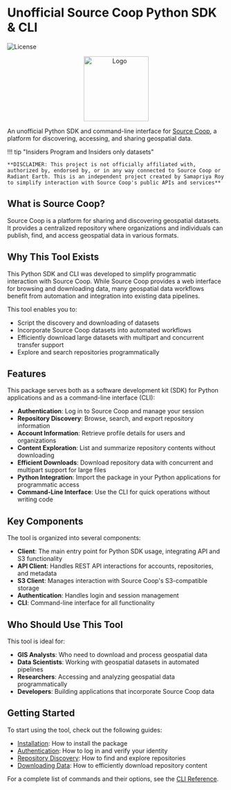 # Unofficial Source Coop Python SDK & CLI
![License](https://img.shields.io/badge/License-Apache%202.0-blue)

<center>

<img src="https://github.com/user-attachments/assets/d0441aa4-f491-464b-ae1f-b994dc8a0b65" alt="Logo" width="150">

</center>

An unofficial Python SDK and command-line interface for [Source Coop](https://source.coop), a platform for discovering, accessing, and sharing geospatial data.

!!! tip "Insiders Program and Insiders only datasets"

    **DISCLAIMER: This project is not officially affiliated with, authorized by, endorsed by, or in any way connected to Source Coop or Radiant Earth. This is an independent project created by Samapriya Roy to simplify interaction with Source Coop's public APIs and services**

## What is Source Coop?

Source Coop is a platform for sharing and discovering geospatial datasets. It provides a centralized repository where organizations and individuals can publish, find, and access geospatial data in various formats.

## Why This Tool Exists

This Python SDK and CLI was developed to simplify programmatic interaction with Source Coop. While Source Coop provides a web interface for browsing and downloading data, many geospatial data workflows benefit from automation and integration into existing data pipelines.

This tool enables you to:

- Script the discovery and downloading of datasets
- Incorporate Source Coop datasets into automated workflows
- Efficiently download large datasets with multipart and concurrent transfer support
- Explore and search repositories programmatically

## Features

This package serves both as a software development kit (SDK) for Python applications and as a command-line interface (CLI):

- **Authentication**: Log in to Source Coop and manage your session
- **Repository Discovery**: Browse, search, and export repository information
- **Account Information**: Retrieve profile details for users and organizations
- **Content Exploration**: List and summarize repository contents without downloading
- **Efficient Downloads**: Download repository data with concurrent and multipart support for large files
- **Python Integration**: Import the package in your Python applications for programmatic access
- **Command-Line Interface**: Use the CLI for quick operations without writing code

## Key Components

The tool is organized into several components:

- **Client**: The main entry point for Python SDK usage, integrating API and S3 functionality
- **API Client**: Handles REST API interactions for accounts, repositories, and metadata
- **S3 Client**: Manages interaction with Source Coop's S3-compatible storage
- **Authentication**: Handles login and session management
- **CLI**: Command-line interface for all functionality

## Who Should Use This Tool

This tool is ideal for:

- **GIS Analysts**: Who need to download and process geospatial data
- **Data Scientists**: Working with geospatial datasets in automated pipelines
- **Researchers**: Accessing and analyzing geospatial data programmatically
- **Developers**: Building applications that incorporate Source Coop data

## Getting Started

To start using the tool, check out the following guides:

- [Installation](https://source.geocarpentry.org/installation): How to install the package
- [Authentication](https://source.geocarpentry.org/login): How to log in and verify your identity
- [Repository Discovery](https://source.geocarpentry.org/repos): How to find and explore repositories
- [Downloading Data](https://source.geocarpentry.org/download): How to efficiently download repository content

For a complete list of commands and their options, see the [CLI Reference](https://source.geocarpentry.org/cli-reference).
